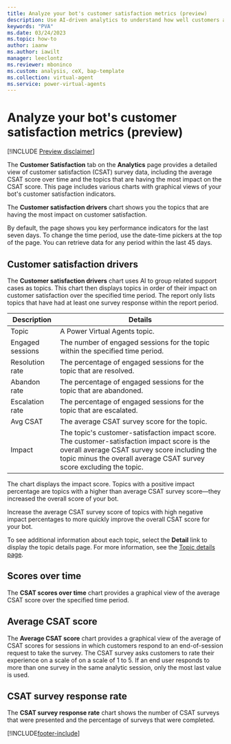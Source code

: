```yaml
---
title: Analyze your bot's customer satisfaction metrics (preview)
description: Use AI-driven analytics to understand how well customers are interacting with your bot and identify areas for improvement in Power Virtual Agents preview.
keywords: "PVA"
ms.date: 03/24/2023
ms.topic: how-to
author: iaanw
ms.author: iawilt
manager: leeclontz
ms.reviewer: mboninco
ms.custom: analysis, ceX, bap-template
ms.collection: virtual-agent
ms.service: power-virtual-agents
---
```


# Analyze your bot's customer satisfaction metrics (preview)

[!INCLUDE [Preview disclaimer](includes/public-preview-disclaimer.md)]

The **Customer Satisfaction** tab on the **Analytics** page provides a detailed view of customer satisfaction (CSAT) survey data, including the average CSAT score over time and the topics that are having the most impact on the CSAT score. This page includes various charts with graphical views of your bot's customer satisfaction indicators.

The **Customer satisfaction drivers** chart shows you the topics that are having the most impact on customer satisfaction.

By default, the page shows you key performance indicators for the last seven days. To change the time period, use the date-time pickers at the top of the page. You can retrieve data for any period within the last 45 days.

## Customer satisfaction drivers

The **Customer satisfaction drivers** chart uses AI to group related support cases as topics. This chart then displays topics in order of their impact on customer satisfaction over the specified time period. The report only lists topics that have had at least one survey response within the report period.

| Description | Details |
| --- | --- |
| Topic | A Power Virtual Agents topic. |
| Engaged sessions | The number of engaged sessions for the topic within the specified time period. |
| Resolution rate | The percentage of engaged sessions for the topic that are resolved. |
| Abandon rate | The percentage of engaged sessions for the topic that are abandoned. |
| Escalation rate | The percentage of engaged sessions for the topic that are escalated. |
| Avg CSAT | The average CSAT survey score for the topic. |
| Impact | The topic's customer-satisfaction impact score. The customer-satisfaction impact score is the overall average CSAT survey score including the topic minus the overall average CSAT survey score excluding the topic. |

The chart displays the impact score. Topics with a positive impact percentage are topics with a higher than average CSAT survey score&mdash;they increased the overall score of your bot.

Increase the average CSAT survey score of topics with high negative impact percentages to more quickly improve the overall CSAT score for your bot.

To see additional information about each topic, select the **Detail** link to display the topic details page. For more information, see the [Topic details page](analytics-topic-details.md).

## Scores over time

The **CSAT scores over time** chart provides a graphical view of the average CSAT score over the specified time period.

## Average CSAT score

The **Average CSAT score** chart provides a graphical view of the average of CSAT scores for sessions in which customers respond to an end-of-session request to take the survey. The CSAT survey asks customers to rate their experience on a scale of on a scale of 1 to 5. If an end user responds to more than one survey in the same analytic session, only the most last value is used.

## CSAT survey response rate

The **CSAT survey response rate** chart shows the number of CSAT surveys that were presented and the percentage of surveys that were completed.

[!INCLUDE[footer-include](includes/footer-banner.md)]
